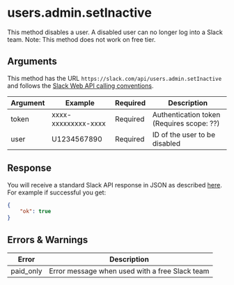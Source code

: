 # users.admin.setInactive
This method disables a user. A disabled user can no longer log into a Slack team.
Note: This method does not work on free tier.

## Arguments
This method has the URL `https://slack.com/api/users.admin.setInactive` and follows the [Slack Web API calling conventions](https://api.slack.com/web#basics).

Argument|Example|Required|Description
--------|-------|--------|-----------
token|xxxx-xxxxxxxxx-xxxx|Required|Authentication token (Requires scope: ??)
user|U1234567890|Required|ID of the user to be disabled

## Response
You will receive a standard Slack API response in JSON as described [here](https://api.slack.com/web#basics). For example if successful you get:

```json
{
	"ok": true
}
```

## Errors & Warnings
Error|Description
--------|-------
paid_only|Error message when used with a free Slack team
